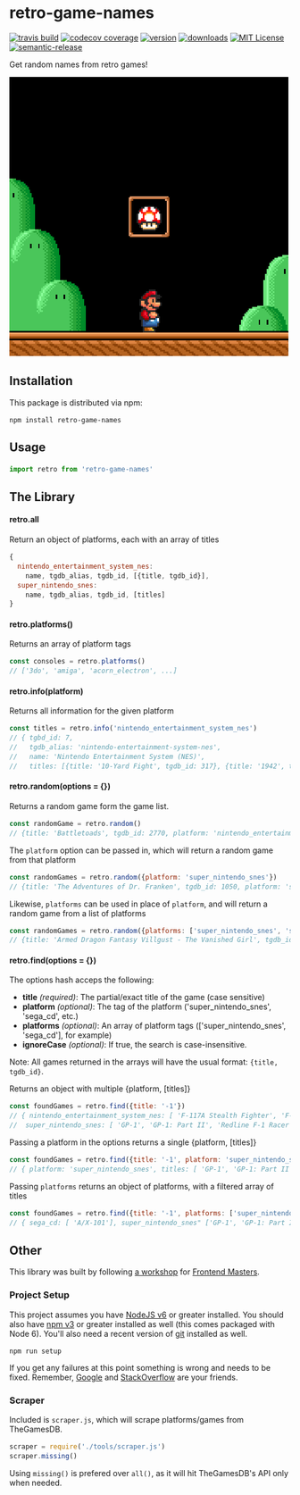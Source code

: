 # retro-game-names

[![travis build](https://img.shields.io/travis/GAntoine/retro-game-names.svg?style=flat-square)](https://travis-ci.org/GAntoine/retro-game-names)
[![codecov coverage](https://img.shields.io/codecov/c/github/GAntoine/retro-game-names.svg?style=flat-square)](https://codecov.io/github/GAntoine/retro-game-names)
[![version](https://img.shields.io/npm/v/retro-game-names.svg?style=flat-square)](http://npm.im/retro-game-names)
[![downloads](https://img.shields.io/npm/dm/retro-game-names.svg?style=flat-square)](http://npm-stat.com/charts.html?package=retro-game-names&from=2015-08-01)
[![MIT License](https://img.shields.io/npm/l/retro-game-names.svg?style=flat-square)](http://opensource.org/licenses/MIT)
[![semantic-release](https://img.shields.io/badge/%20%20%F0%9F%93%A6%F0%9F%9A%80-semantic--release-e10079.svg?style=flat-square)](https://github.com/semantic-release/semantic-release)

Get random names from retro games!

![retro-game-names](other/snes.gif)

## Installation

This package is distributed via npm:

```
npm install retro-game-names
```

## Usage
```javascript
import retro from 'retro-game-names'
```

## The Library

#### retro.all

Return an object of platforms, each with an array of titles
```javascript
{
  nintendo_entertainment_system_nes:
    name, tgdb_alias, tgdb_id, [{title, tgdb_id}],
  super_nintendo_snes:
    name, tgdb_alias, tgdb_id, [titles]
}
```

#### retro.platforms()

Returns an array of platform tags
```javascript
const consoles = retro.platforms()
// ['3do', 'amiga', 'acorn_electron', ...]
```

#### retro.info(platform)

Returns all information for the given platform
```javascript
const titles = retro.info('nintendo_entertainment_system_nes')
// { tgbd_id: 7,
//   tgdb_alias: 'nintendo-entertainment-system-nes',
//   name: 'Nintendo Entertainment System (NES)',
//   titles: [{title: '10-Yard Fight', tgdb_id: 317}, {title: '1942', tgdb_id: 4178}, ...]
```

#### retro.random(options = {})

Returns a random game form the game list.
```javascript
const randomGame = retro.random()
// {title: 'Battletoads', tgdb_id: 2770, platform: 'nintendo_entertainment_system_nes'}
```

The `platform` option can be passed in, which will return a random game from that platform
```javascript
const randomGames = retro.random({platform: 'super_nintendo_snes'})
// {title: 'The Adventures of Dr. Franken', tgdb_id: 1050, platform: 'super_nintendo_snes'}
```

Likewise, `platforms` can be used in place of `platform`, and will return a random game from a list of platforms
```javascript
const randomGames = retro.random({platforms: ['super_nintendo_snes', 'sega_cd']})
// {title: 'Armed Dragon Fantasy Villgust - The Vanished Girl', tgdb_id: 23122, platform: 'super_nintendo_snes'}
```

#### retro.find(options = {})

The options hash acceps the following:
 - **title** *(required)*: The partial/exact title of the game (case sensitive)
 - **platform** *(optional)*: The tag of the platform ('super_nintendo_snes', 'sega_cd', etc.)
 - **platforms** *(optional)*: An array of platform tags (['super_nintendo_snes', 'sega_cd'], for example)
 - **ignoreCase** *(optional)*: If true, the search is case-insensitive.

Note: All games returned in the arrays will have the usual format: `{title, tgdb_id}`.

Returns an object with multiple {platform, [titles]}
```javascript
const foundGames = retro.find({title: '-1'})
// { nintendo_entertainment_system_nes: [ 'F-117A Stealth Fighter', 'F-15 Strike Eagle' ],
//  super_nintendo_snes: [ 'GP-1', 'GP-1: Part II', 'Redline F-1 Racer' ] }
```

Passing a platform in the options returns a single {platform, [titles]}
```javascript
const foundGames = retro.find({title: '-1', platform: 'super_nintendo_snes'})
// { platform: 'super_nintendo_snes', titles: [ 'GP-1', 'GP-1: Part II', 'Redline F-1 Racer' ] }
```

Passing `platforms` returns an object of platforms, with a filtered array of titles
```javascript
const foundGames = retro.find({title: '-1', platforms: ['super_nintendo_snes', 'sega_cd']})
// { sega_cd: [ 'A/X-101'], super_nintendo_snes" ['GP-1', 'GP-1: Part II', 'Redline F-1 Racer'] }
```

## Other

This library was built by following [a workshop](http://kcd.im/fem-oss) for
[Frontend Masters](https://frontendmasters.com).

### Project Setup

This project assumes you have [NodeJS v6](http://nodejs.org/) or greater installed. You should
also have [npm v3](https://www.npmjs.com/) or greater installed as well (this comes packaged
with Node 6). You'll also need a recent version of [git](https://git-scm.com/) installed
as well.

```
npm run setup
```

If you get any failures at this point something is wrong and needs to be fixed. Remember,
[Google](https://google.com) and [StackOverflow](https://stackoverflow.com) are your friends.

### Scraper

Included is `scraper.js`, which will scrape platforms/games from TheGamesDB.
```javascript
scraper = require('./tools/scraper.js')
scraper.missing()
```
Using `missing()` is prefered over `all()`, as it will hit TheGamesDB's API only when needed.
